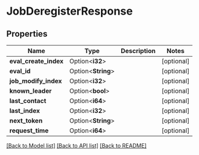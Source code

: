 # JobDeregisterResponse

## Properties

Name | Type | Description | Notes
------------ | ------------- | ------------- | -------------
**eval_create_index** | Option<**i32**> |  | [optional]
**eval_id** | Option<**String**> |  | [optional]
**job_modify_index** | Option<**i32**> |  | [optional]
**known_leader** | Option<**bool**> |  | [optional]
**last_contact** | Option<**i64**> |  | [optional]
**last_index** | Option<**i32**> |  | [optional]
**next_token** | Option<**String**> |  | [optional]
**request_time** | Option<**i64**> |  | [optional]

[[Back to Model list]](../README.md#documentation-for-models) [[Back to API list]](../README.md#documentation-for-api-endpoints) [[Back to README]](../README.md)


